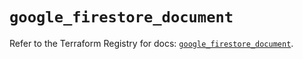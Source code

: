# `google_firestore_document`

Refer to the Terraform Registry for docs: [`google_firestore_document`](https://registry.terraform.io/providers/hashicorp/google-beta/6.11.1/docs/resources/google_firestore_document).
